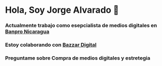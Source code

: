 # Hola, Soy Jorge Alvarado 👋

### Actualmente trabajo como esepcialista de medios digitales en [Banpro Nicaragua](https://www.banprogrupopromerica.com.ni)

### Estoy colaborando con [Bazzar Digital](https://www.bazzar.digital)

### Preguntame sobre Compra de medios digitales y estretegia


<!--
**jorgeliut/jorgeliut** is a ✨ _special_ ✨ repository because its `README.md` (this file) appears on your GitHub profile.
